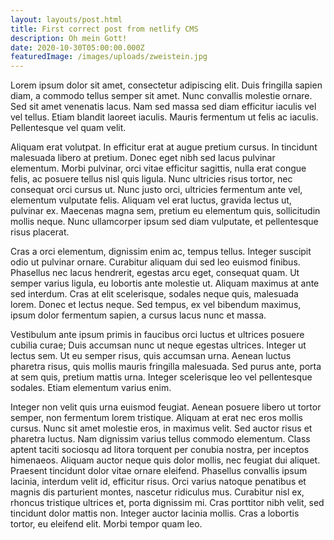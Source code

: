 ```yaml
---
layout: layouts/post.html
title: First correct post from netlify CMS
description: Oh mein Gott!
date: 2020-10-30T05:00:00.000Z
featuredImage: /images/uploads/zweistein.jpg
---
```

Lorem ipsum dolor sit amet, consectetur adipiscing elit. Duis fringilla sapien diam, a commodo tellus semper sit amet. Nunc convallis molestie ornare. Sed sit amet venenatis lacus. Nam sed massa sed diam efficitur iaculis vel vel tellus. Etiam blandit laoreet iaculis. Mauris fermentum ut felis ac iaculis. Pellentesque vel quam velit.

Aliquam erat volutpat. In efficitur erat at augue pretium cursus. In tincidunt malesuada libero at pretium. Donec eget nibh sed lacus pulvinar elementum. Morbi pulvinar, orci vitae efficitur sagittis, nulla erat congue felis, ac posuere tellus nisl quis ligula. Nunc ultricies risus tortor, nec consequat orci cursus ut. Nunc justo orci, ultricies fermentum ante vel, elementum vulputate felis. Aliquam vel erat luctus, gravida lectus ut, pulvinar ex. Maecenas magna sem, pretium eu elementum quis, sollicitudin mollis neque. Nunc ullamcorper ipsum sed diam vulputate, et pellentesque risus placerat.

Cras a orci elementum, dignissim enim ac, tempus tellus. Integer suscipit odio ut pulvinar ornare. Curabitur aliquam dui sed leo euismod finibus. Phasellus nec lacus hendrerit, egestas arcu eget, consequat quam. Ut semper varius ligula, eu lobortis ante molestie ut. Aliquam maximus at ante sed interdum. Cras at elit scelerisque, sodales neque quis, malesuada lorem. Donec et lectus neque. Sed tempus, ex vel bibendum maximus, ipsum dolor fermentum sapien, a cursus lacus nunc et massa.

Vestibulum ante ipsum primis in faucibus orci luctus et ultrices posuere cubilia curae; Duis accumsan nunc ut neque egestas ultrices. Integer ut lectus sem. Ut eu semper risus, quis accumsan urna. Aenean luctus pharetra risus, quis mollis mauris fringilla malesuada. Sed purus ante, porta at sem quis, pretium mattis urna. Integer scelerisque leo vel pellentesque sodales. Etiam elementum varius enim.

Integer non velit quis urna euismod feugiat. Aenean posuere libero ut tortor semper, non fermentum lorem tristique. Aliquam at erat nec eros mollis cursus. Nunc sit amet molestie eros, in maximus velit. Sed auctor risus et pharetra luctus. Nam dignissim varius tellus commodo elementum. Class aptent taciti sociosqu ad litora torquent per conubia nostra, per inceptos himenaeos. Aliquam auctor neque quis dolor mollis, nec feugiat dui aliquet. Praesent tincidunt dolor vitae ornare eleifend. Phasellus convallis ipsum lacinia, interdum velit id, efficitur risus. Orci varius natoque penatibus et magnis dis parturient montes, nascetur ridiculus mus. Curabitur nisl ex, rhoncus tristique ultrices et, porta dignissim mi. Cras porttitor nibh velit, sed tincidunt dolor mattis non. Integer auctor lacinia mollis. Cras a lobortis tortor, eu eleifend elit. Morbi tempor quam leo.